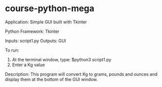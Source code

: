 # course-python-mega

Application: Simple GUI built with Tkinter

Python Framework: Tkinter


Inputs: script1.py
Outputs: GUI

To run:
1. At the terminal window, type: $python3 script1.py
2. Enter a Kg value

Description:
This program will convert Kg to grams, pounds and ounces and display
them at the bottom of the GUI window.

